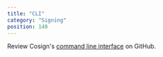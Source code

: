 ```yaml
---
title: "CLI"
category: "Signing"
position: 140
---
```


Review Cosign's [command line interface](https://github.com/sigstore/cosign/tree/main/doc) on GitHub.
